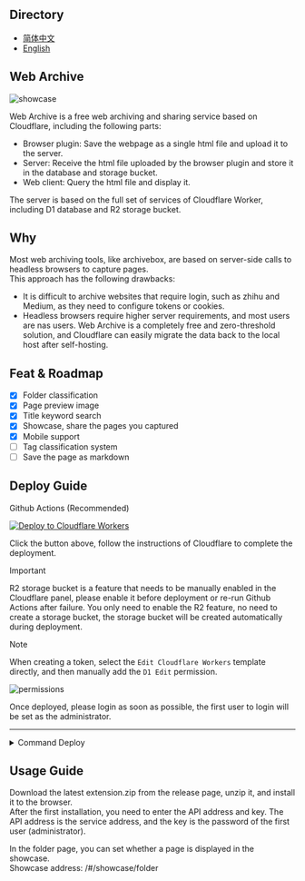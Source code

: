 ## Directory

- [简体中文](https://github.com/ray-d-song/web-archive/blob/main/docs/README_zh.md)
- [English](https://github.com/ray-d-song/web-archive/blob/main/README.md)

## Web Archive

![showcase](https://raw.githubusercontent.com/ray-d-song/web-archive/main/docs/imgs/showcase.gif)

Web Archive is a free web archiving and sharing service based on Cloudflare, including the following parts:  

- Browser plugin: Save the webpage as a single html file and upload it to the server.
- Server: Receive the html file uploaded by the browser plugin and store it in the database and storage bucket.
- Web client: Query the html file and display it.

The server is based on the full set of services of Cloudflare Worker, including D1 database and R2 storage bucket.

## Why
Most web archiving tools, like archivebox, are based on server-side calls to headless browsers to capture pages.  
This approach has the following drawbacks:  
- It is difficult to archive websites that require login, such as zhihu and Medium, as they need to configure tokens or cookies.
- Headless browsers require higher server requirements, and most users are nas users.
Web Archive is a completely free and zero-threshold solution, and Cloudflare can easily migrate the data back to the local host after self-hosting.

## Feat & Roadmap
- [x] Folder classification
- [x] Page preview image
- [x] Title keyword search
- [x] Showcase, share the pages you captured
- [x] Mobile support
- [ ] Tag classification system
- [ ] Save the page as markdown

## Deploy Guide
Github Actions (Recommended)  

[![Deploy to Cloudflare Workers](https://deploy.workers.cloudflare.com/button)](https://deploy.workers.cloudflare.com/?url=https://github.com/ray-d-song/web-archive)  

Click the button above, follow the instructions of Cloudflare to complete the deployment.  
 
> [!IMPORTANT]  
> R2 storage bucket is a feature that needs to be manually enabled in the Cloudflare panel, please enable it before deployment or re-run Github Actions after failure.
> You only need to enable the R2 feature, no need to create a storage bucket, the storage bucket will be created automatically during deployment.  

> [!NOTE]  
> When creating a token, select the `Edit Cloudflare Workers` template directly, and then manually add the `D1 Edit` permission.

![permissions](https://raw.githubusercontent.com/ray-d-song/web-archive/main/docs/imgs/perm.png)  

Once deployed, please login as soon as possible, the first user to login will be set as the administrator.

---

<details>
<summary>Command Deploy</summary>

Requires the local installation of the node environment.  
Updating during command deployment is more troublesome, it is recommended to use Github actions for deployment.  
### 0. Download the code
Download the latest service.zip from the release page, unzip it, and execute the following commands in the root directory.

### 1. Login
```bash
npx wrangler login
```

### 2. Create r2 bucket
```bash
npx wrangler r2 bucket create web-archive
```
Output:
```bash
 ⛅️ wrangler 3.78.10 (update available 3.80.4)
--------------------------------------------------------

Creating bucket web-archive with default storage class set to Standard.
Created bucket web-archive with default storage class set to Standard.
```

### 3. Create d1 database
```bash
npx wrangler d1 create web-archive
```

Output:

```bash
 ⛅️ wrangler 3.78.10 (update available 3.80.4)
--------------------------------------------------------

✅ Successfully created DB 'web-archive' in region UNKNOWN
Created your new D1 database.

[[d1_databases]]
binding = "DB" # i.e. available in your Worker on env.DB
database_name = "web-archive"
database_id = "xxxx-xxxx-xxxx-xxxx-xxxx"
```

Copy the last line of the output, and replace the `database_id` value in the `wrangler.toml` file.  

Then execute the initialization sql:
```bash
npx wrangler d1 migrations apply web-archive --remote
```

Output:
```bash
🌀 Executing on remote database web-archive (7fd5a5ce-79e7-4519-a5fb-2f9a3af71064):
🌀 To execute on your local development database, remove the --remote flag from your wrangler command.
Note: if the execution fails to complete, your DB will return to its original state and you can safely retry.
├ 🌀 Uploading 7fd5a5ce-79e7-4519-a5fb-2f9a3af71064.0a40ff4fc67b5bdf.sql
│ 🌀 Uploading complete.
│
🌀 Starting import...
🌀 Processed 9 queries.
🚣 Executed 9 queries in 0.00 seconds (13 rows read, 13 rows written)
   Database is currently at bookmark 00000001-00000005-00004e2b-c977a6f2726e175274a1c75055c23607.
┌────────────────────────┬───────────┬──────────────┬────────────────────┐
│ Total queries executed │ Rows read │ Rows written │ Database size (MB) │
├────────────────────────┼───────────┼──────────────┼────────────────────┤
│ 9                      │ 13        │ 13           │ 0.04               │
└────────────────────────┴───────────┴──────────────┴────────────────────┘
```

### 4. Deploy
```bash
npx wrangler pages deploy
```

Output:
```bash
The project you specified does not exist: "web-archive". Would you like to create it?
❯ Create a new project
✔ Enter the production branch name: … dev
✨ Successfully created the 'web-archive' project.
▲ [WARNING] Warning: Your working directory is a git repo and has uncommitted changes

  To silence this warning, pass in --commit-dirty=true

🌎  Uploading... (3/3)

✨ Success! Uploaded 3 files (3.29 sec)

✨ Compiled Worker successfully
✨ Uploading Worker bundle
✨ Uploading _routes.json
🌎 Deploying...
✨ Deployment complete! Take a peek over at https://web-archive-xxxx.pages.dev
```
</details>

## Usage Guide

Download the latest extension.zip from the release page, unzip it, and install it to the browser.  
After the first installation, you need to enter the API address and key. The API address is the service address, and the key is the password of the first user (administrator).  

In the folder page, you can set whether a page is displayed in the showcase.  
Showcase address: /#/showcase/folder